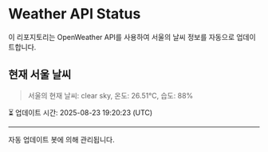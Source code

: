 
# Weather API Status

이 리포지토리는 OpenWeather API를 사용하여 서울의 날씨 정보를 자동으로 업데이트합니다.

## 현재 서울 날씨
> 서울의 현재 날씨: clear sky, 온도: 26.51°C, 습도: 88%

⏳ 업데이트 시간: 2025-08-23 19:20:23 (UTC)

---
자동 업데이트 봇에 의해 관리됩니다.
